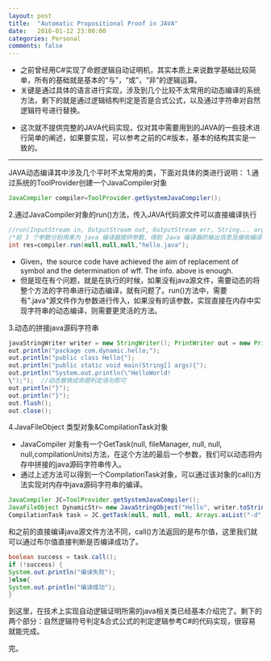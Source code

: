 ```yaml
---
layout: post
title:  "Automatic Propositional Proof in JAVA"
date:   2016-01-12 23:00:00
categories: Personal
comments: false
---
```


 - 之前曾经用C#实现了命题逻辑自动证明机，其实本质上来说数学基础比较简单，所有的基础就是基本的“与”，“或”，“非”的逻辑运算。
 - 关键是通过具体的语言进行实现，涉及到几个比较不太常用的动态编译的系统方法，剩下的就是通过逻辑结构判定是否是合式公式，以及通过字符串对自然逻辑符号进行替换。
 <!--more-->
 - 这次就不提供完整的JAVA代码实现，仅对其中需要用到的JAVA的一些技术进行简单的阐述，如果要实现，可以参考之前的C#版本，基本的结构其实是一致的。

------

JAVA动态编译其中涉及几个平时不太常用的类，下面对具体的类进行说明：
1.通过系统的ToolProvider创建一个JavaCompiler对象
```java
JavaCompiler compiler=ToolProvider.getSystemJavaCompiler();
```
2.通过JavaCompiler对象的run()方法，传入JAVA代码源文件可以直接编译执行
```java
//run(InputStream in, OutputStream out, OutputStream err, String... arguments)
/*前 3 个参数分别用来为 java 编译器提供参数、得到 Java 编译器的输出信息及接收编译器的错误信息,后面的可变参数能传入一个或多个 Java 源程式文件。如果 run 编译成功,返回 0。*/
int res=compiler.run(null,null,null,"hello.java");
```  

- Given，the source code have achieved the aim of replacement of symbol and the determination of wff. The info. above is enough.
- 但是现在有个问题，就是在执行的时候，如果没有java源文件，需要动态的将整个方法的字符串进行动态编译，就有问题了。run()方法中，需要有".java"源文件作为参数进行传入，如果没有的该参数，实现直接在内存中实现字符串的动态编译，则需要更灵活的方法。

3.动态的拼接java源码字符串  
```java
javaStringWriter writer = new StringWriter(); PrintWriter out = new PrintWriter(writer);  
out.println("package com.dynamic.hello;");  
out.println("public class Hello{");  
out.println("public static void main(String[] args){");     
out.println("System.out.println(\"HelloWorld!
\");");  //动态替换成命题判定语句即可
out.println("}");  
out.println("}");  
out.flush();  
out.close();  
```

4.JavaFileObject 类型对象&CompilationTask对象

 - JavaCompiler 对象有一个GetTask(null, fileManager, null, null, null,compilationUnits)方法，在这个方法的最后一个参数，我们可以动态将内存中拼接的java源码字符串传入。
 - 通过上述方法可以得到一个CompilationTask对象，可以通过该对象的call()方法实现对内存中java源码字符串的编译。

```java
JavaCompiler JC=ToolProvider.getSystemJavaCompiler();  
JavaFileObject DynamicStr= new JavaStringObject("Hello", writer.toString());  
CompilationTask task = JC.getTask(null, null, null, Arrays.asList("-d","./bin"), null, Arrays.asList(DynamicStr));  
```
和之前的直接编译java源文件方法不同，call()方法返回的是布尔值，这里我们就可以通过布尔值直接判断是否编译成功了。

```java
boolean success = task.call();
if (!success) {
System.out.println("编译失败");
}else{
System.out.println("编译成功");
}
```

到这里，在技术上实现自动逻辑证明所需的java相关类已经基本介绍完了。剩下的两个部分：自然逻辑符号判定&合式公式的判定逻辑参考C#的代码实现，很容易就能完成。

完。
